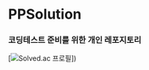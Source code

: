 # PPSolution
### 코딩테스트 준비를 위한 개인 레포지토리
[![Solved.ac
프로필](http://mazassumnida.wtf/api/generate_badge?boj=kbm6609)])
